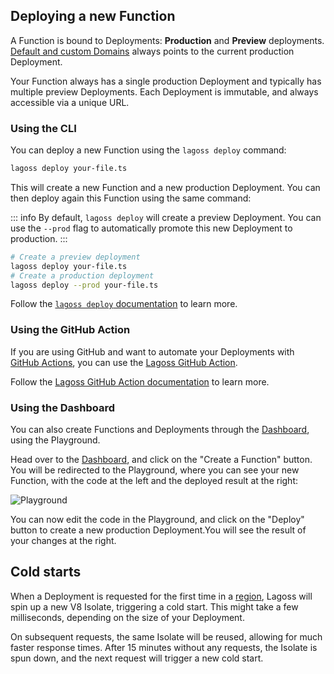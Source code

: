 ## Deploying a new Function

A Function is bound to Deployments: **Production** and **Preview** deployments. [Default and custom Domains](./domains.md) always points to the current production Deployment.

Your Function always has a single production Deployment and typically has multiple preview Deployments. Each Deployment is immutable, and always accessible via a unique URL.

### Using the CLI

You can deploy a new Function using the `lagoss deploy` command:

```bash
lagoss deploy your-file.ts
```

This will create a new Function and a new production Deployment. You can then deploy again this Function using the same command:

::: info
By default, `lagoss deploy` will create a preview Deployment. You can use the `--prod` flag to automatically promote this new Deployment to production.
:::

```bash
# Create a preview deployment
lagoss deploy your-file.ts
# Create a production deployment
lagoss deploy --prod your-file.ts
```

Follow the [`lagoss deploy` documentation](../cli.md#lagoss-deploy) to learn more.

### Using the GitHub Action

If you are using GitHub and want to automate your Deployments with [GitHub Actions](https://github.com/features/actions), you can use the [Lagoss GitHub Action](https://github.com/lagossapp/github-action).

Follow the [Lagoss GitHub Action documentation](https://github.com/lagossapp/github-action) to learn more.

### Using the Dashboard

You can also create Functions and Deployments through the [Dashboard](https://app.lagoss.com), using the Playground.

Head over to the [Dashboard](https://app.lagoss.com), and click on the "Create a Function" button. You will be redirected to the Playground, where you can see your new Function, with the code at the left and the deployed result at the right:

![Playground](/images/playground.png)

You can now edit the code in the Playground, and click on the "Deploy" button to create a new production Deployment.You will see the result of your changes at the right.

## Cold starts

When a Deployment is requested for the first time in a [region](./regions.md), Lagoss will spin up a new V8 Isolate, triggering a cold start. This might take a few milliseconds, depending on the size of your Deployment.

On subsequent requests, the same Isolate will be reused, allowing for much faster response times. After 15 minutes without any requests, the Isolate is spun down, and the next request will trigger a new cold start.
